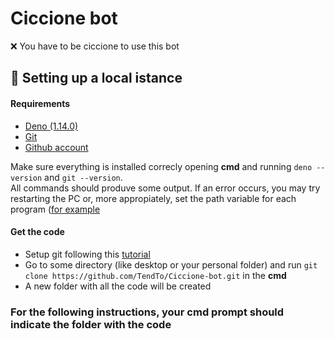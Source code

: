 # Ciccione bot
❌ You have to be ciccione to use this bot

## 🔧 Setting up a local istance

#### Requirements
- [Deno (1.14.0)](https://deno.land/)
- [Git](https://git-scm.com/downloads)
- [Github account](https://github.com/)

Make sure everything is installed correcly opening **cmd** and running `deno --version` and `git --version`.  
All commands should produve some output. If an error occurs, you may try restarting the PC or, more appropiately, set the path variable for each program ([for example](https://www.youtube.com/watch?v=83SccoBYSfA)

#### Get the code
- Setup git following this [tutorial](https://www.youtube.com/watch?v=eo00v2aw92Y)
- Go to some directory (like desktop or your personal folder) and run `git clone https://github.com/TendTo/Ciccione-bot.git` in the **cmd**
- A new folder with all the code will be created

### For the following instructions, your **cmd** prompt should indicate the folder with the code


